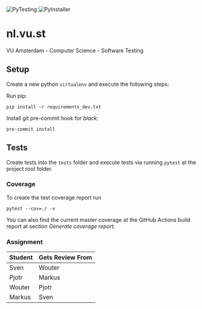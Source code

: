 ![PyTesting](https://github.com/FunkeMT/nl.vu.st/workflows/pytesting/badge.svg)
![PyInstaller](https://github.com/FunkeMT/nl.vu.st/workflows/PyInstaller/badge.svg)

# nl.vu.st
VU Amsterdam - Computer Science - Software Testing

## Setup

Create a new python ```virtualenv``` and execute the following steps:

Run pip:

```pip install -r requirements_dev.txt```

Install git pre-commit hook for *black*:

```pre-commit install```

## Tests

Create tests into the ```tests``` folder and execute tests via running ```pytest``` at the project root folder.

### Coverage

To create the test coverage report run

```pytest --cov=./ -v```

You can also find the current master coverage at the GitHub Actions build report at section *Generate coverage report*.

### Assignment

| Student | Gets Review From |
|---------|------------------|
| Sven    | Wouter           |
| Pjotr   | Markus           |
| Wouter  | Pjotr            |
| Markus  | Sven             |
